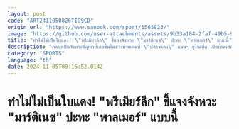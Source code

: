 ```yaml
---
layout: post
code: "ART2411050826TIG9CD"
origin_url: "https://www.sanook.com/sport/1565823/"
image: "https://github.com/user-attachments/assets/9b33a184-2faf-49b5-9914-e00522b810b7"
title: "ทำไม่ไม่เป็นใบแดง! \"พรีเมียร์ลีก\" ชี้แจงจังหวะ \"มาร์ติเนซ\" ปะทะ \"พาลเมอร์\" แบบนี้"
description: "กลายเป็นจังหวะปัญหาที่เกิดขึ้นในช่วงท้ายเกมที่ \"ปีศาจแดง\" แมนฯ ยูไนเต็ด เปิดบ้านเสมอกับ \"สิงห์บลูส์\" เชลซี 1-1 ในเกมพรีเมียร์ลีก เมื่อคืนวันอาทิตย์ที่ 4 พฤศจิกายน ที่ผ่านมา"
category: "SPORTS"
language: "th"
date: 2024-11-05T09:16:52.014Z
---
```


# ทำไม่ไม่เป็นใบแดง! "พรีเมียร์ลีก" ชี้แจงจังหวะ "มาร์ติเนซ" ปะทะ "พาลเมอร์" แบบนี้